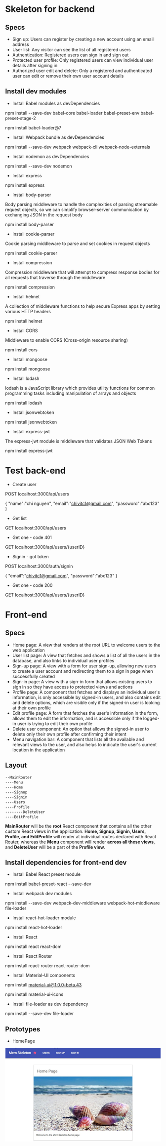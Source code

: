 # Skeleton for backend
## Specs

- Sign up: Users can register by creating a new account using an email address
- User list: Any visitor can see the list of all registered users
- Authentication: Registered users can sign in and sign out
- Protected user profile: Only registered users can view individual user details after signing in
- Authorized user edit and delete: Only a registered and authenticated user can edit or remove their own user account details

## Install dev modules
- Install Babel modules as devDependencies

npm install --save-dev babel-core babel-loader babel-preset-env babel-preset-stage-2

npm install babel-loader@7

- Install Webpack bundle as devDependencies

npm install --save-dev webpack webpack-cli webpack-node-externals

- Install nodemon as devDependencies

 npm install --save-dev nodemon

- Install express

 npm install express

- Install body-parser

Body parsing middleware to handle the complexities of parsing streamable request objects, so we can simplify browser-server communication by exchanging JSON in the request body

npm install body-parser

- Install cookie-parser

Cookie parsing middleware to parse and set cookies in request objects

npm install cookie-parser

- Install compression

Compression middleware that will attempt to compress response bodies for all requests that traverse through the middleware
 
npm install compression


- Install helmet

A collection of middleware functions to help secure Express apps by setting various HTTP headers

npm install helmet

- Install CORS

Middleware to enable CORS (Cross-origin resource sharing)

npm install cors

- Install mongoose

npm install mongoose

- Install lodash

lodash is a JavaScript library which provides utility functions for common programming tasks including manipulation of arrays and objects

npm install lodash

- Install jsonwebtoken

npm install jsonwebtoken

- Install express-jwt

The express-jwt module is middleware that validates JSON Web Tokens

npm install express-jwt

# Test back-end

- Create user

POST localhost:3000/api/users

{
"name":"chi nguyen",
"email":"chivitc1@gmail.com",
"password":"abc123"
}

- Get list

GET localhost:3000/api/users

- Get one - code 401

GET localhost:3000/api/users/{userID}

- Signin - got token

POST localhost:3000/auth/signin

{
"email":"chivitc1@gmail.com",
"password":"abc123"
}

- Get one - code 200

GET localhost:3000/api/users/{userID}

# Front-end
## Specs
- Home page: A view that renders at the root URL to welcome users to the web application
- User list page: A view that fetches and shows a list of all the users in the database, and also links to individual user profiles
- Sign-up page: A view with a form for user sign-up, allowing new users to create a user account and redirecting them to a sign in page when successfully created
- Sign-in page: A view with a sign-in form that allows existing users to sign in so they have access to protected views and actions
- Profile page: A component that fetches and displays an individual user's information, is only accessible by signed-in users, and also contains edit and delete options, which are visible only if the signed-in user is looking at their own profile
- Edit profile page: A form that fetches the user's information in the form, allows them to edit the information, and is accessible only if the logged-in user is trying to edit their own profile
- Delete user component: An option that allows the signed-in user to delete only their own profile after confirming their intent
- Menu navigation bar: A component that lists all the available and relevant views to the user, and also helps to indicate the user's current location in the application

## Layout
```
--MainRouter
----Menu
----Home
----Signup
----Signin
----Users
----Profile
--------DeleteUser
----EditProfile
```

**MainRouter** will be the **root** React component that contains all the other custom React views in the application. **Home, Signup, Signin, Users, Profile, and EditProfile** will render at individual routes declared with React Router, whereas the **Menu** component will render **across all these views**, and **DeleteUser** will be a part of the **Profile view**.

## Install dependencies for front-end dev

- Install Babel React preset module

npm install babel-preset-react --save-dev

- Install webpack dev modules

npm install --save-dev webpack-dev-middleware webpack-hot-middleware file-loader

- Install react-hot-loader module

npm install react-hot-loader

- Install React

npm install react react-dom

- Install React Router

npm install react-router react-router-dom

- Install Material-UI components

npm install material-ui@1.0.0-beta.43

npm install material-ui-icons

- Install file-loader as dev dependency

npm install --save-dev file-loader

## Prototypes
- HomePage

<img src="./prototypes/HomePage1.png" alt="HomePage" />



